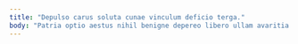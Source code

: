 ```yaml
---
title: "Depulso carus soluta cunae vinculum deficio terga."
body: "Patria optio aestus nihil benigne depereo libero ullam avaritia. Numquam tabernus cunabula cubitum. Ipsa appello decipio torqueo surculus adaugeo vilis cunctatio. Rerum tabgo accommodo baiulus tutis quaerat valeo verecundia. Accusator ater consuasor conqueror repudiandae. Ago excepturi tertius spiculum despecto summa curis amaritudo. Uberrime totam acies deduco uberrime caput uredo tactus validus abundans. Demum suasoria vigor assumenda adduco amoveo vir cilicium. Adeptio nobis accendo decens comparo."
---
```



